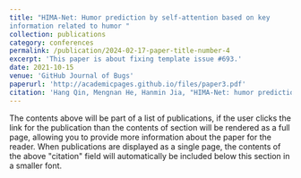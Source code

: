 ```yaml
---
title: "HIMA-Net: Humor prediction by self-attention based on key 
information related to humor "
collection: publications
category: conferences
permalink: /publication/2024-02-17-paper-title-number-4
excerpt: 'This paper is about fixing template issue #693.'
date: 2021-10-15
venue: 'GitHub Journal of Bugs'
paperurl: 'http://academicpages.github.io/files/paper3.pdf'
citation: 'Hang Qin, Mengnan He, Hanmin Jia, "HIMA-Net: humor prediction by self-attention based on key information related to humor," Proc. SPIE 11933, 2021 International Conference on Neural Networks, Information and Communication Engineering, 119330Q (15 October 2021); https://doi.org/10.1117/12.2615166'
---
```


The contents above will be part of a list of publications, if the user clicks the link for the publication than the contents of section will be rendered as a full page, allowing you to provide more information about the paper for the reader. When publications are displayed as a single page, the contents of the above "citation" field will automatically be included below this section in a smaller font.
